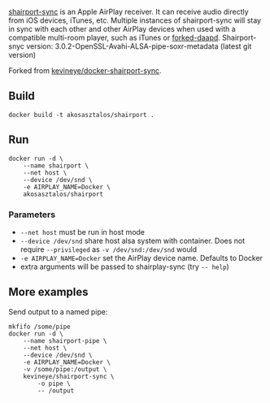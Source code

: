 [shairport-sync](https://github.com/mikebrady/shairport-sync) is an Apple AirPlay receiver. It can receive audio directly from iOS devices, iTunes, etc. Multiple instances of shairport-sync will stay in sync with each other and other AirPlay devices when used with a compatible multi-room player, such as iTunes or [forked-daapd](https://github.com/jasonmc/forked-daapd).
Shairport-snyc version: 3.0.2-OpenSSL-Avahi-ALSA-pipe-soxr-metadata (latest git version) 

Forked from [kevineye/docker-shairport-sync](https://github.com/kevineye/docker-shairport-sync).

## Build

```
docker build -t akosasztalos/shairport .
```

## Run

```
docker run -d \
    --name shairport \
    --net host \
    --device /dev/snd \
    -e AIRPLAY_NAME=Docker \
    akosasztalos/shairport
```

### Parameters

* `--net host` must be run in host mode
* `--device /dev/snd` share host alsa system with container. Does not require `--privileged` as `-v /dev/snd:/dev/snd` would
* `-e AIRPLAY_NAME=Docker` set the AirPlay device name. Defaults to Docker
* extra arguments will be passed to shairplay-sync (try `-- help`)

## More examples

Send output to a named pipe:

```
mkfifo /some/pipe
docker run -d \
    --name shairport-pipe \
    --net host \
    --device /dev/snd \
    -e AIRPLAY_NAME=Docker \
    -v /some/pipe:/output \
    kevineye/shairport-sync \
        -o pipe \
        -- /output
```
